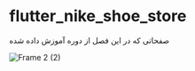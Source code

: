 # flutter_nike_shoe_store

صفحاتی که در این فصل از دوره آموزش داده شده


![Frame 2 (2)](https://github.com/user-attachments/assets/761b6741-3e3e-497d-b309-68a50a4261f0)
